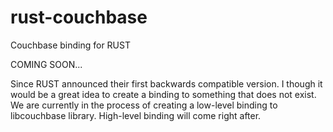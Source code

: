 # rust-couchbase
Couchbase binding for RUST

COMING SOON...

Since RUST announced their first backwards compatible version. I though it would be a great idea to create a binding to something that does not exist. We are currently in the process of creating a low-level binding to libcouchbase library.
High-level binding will come right after.
